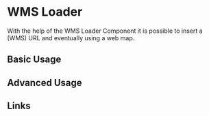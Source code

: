 # WMS Loader

With the help of the WMS Loader Component it is possible to insert a (WMS) URL and eventually using a web map.

## Basic Usage


## Advanced Usage


## Links